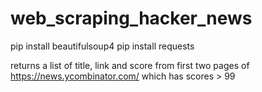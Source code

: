 # web_scraping_hacker_news
pip install beautifulsoup4
pip install requests


returns a list of title, link and score from first two pages of https://news.ycombinator.com/  which has scores > 99
